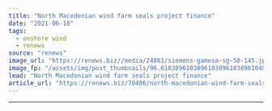 ```yaml
---
title: "North Macedonian wind farm seals project finance"
date: "2021-06-18"
tags: 
  - onshore wind
  - renews
source: "renews"
image_url: "https://renews.biz//media/24861/siemens-gamesa-sg-50-145.jpg?mode=crop&width=770&heightratio=0.6103896103896103896103896104&slimmage=true"
image_fp: "/assets/img/post_thumbnails/96.6103896103896103896103896104&slimmage=true"
lead: "North Macedonian wind farm seals project finance"
article_url: "https://renews.biz/70406/north-macedonian-wind-farm-seals-project-finance/"
---
```


---
